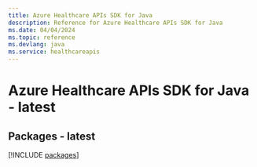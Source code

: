 ```yaml
---
title: Azure Healthcare APIs SDK for Java
description: Reference for Azure Healthcare APIs SDK for Java
ms.date: 04/04/2024
ms.topic: reference
ms.devlang: java
ms.service: healthcareapis
---
```

# Azure Healthcare APIs SDK for Java - latest
## Packages - latest
[!INCLUDE [packages](healthcare-apis-index.md)]
